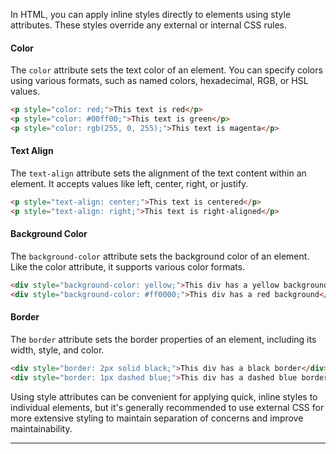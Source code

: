
In HTML, you can apply inline styles directly to elements using style attributes. These styles override any external or internal CSS rules.

#### Color

The `color` attribute sets the text color of an element. You can specify colors using various formats, such as named colors, hexadecimal, RGB, or HSL values.

```html
<p style="color: red;">This text is red</p>
<p style="color: #00ff00;">This text is green</p>
<p style="color: rgb(255, 0, 255);">This text is magenta</p>
```

#### Text Align

The `text-align` attribute sets the alignment of the text content within an element. It accepts values like left, center, right, or justify.

```html
<p style="text-align: center;">This text is centered</p>
<p style="text-align: right;">This text is right-aligned</p>
```

#### Background Color

The `background-color` attribute sets the background color of an element. Like the color attribute, it supports various color formats.

```html
<div style="background-color: yellow;">This div has a yellow background</div>
<div style="background-color: #ff0000;">This div has a red background</div>
```

#### Border

The `border` attribute sets the border properties of an element, including its width, style, and color.

```html
<div style="border: 2px solid black;">This div has a black border</div>
<div style="border: 1px dashed blue;">This div has a dashed blue border</div>
```

Using style attributes can be convenient for applying quick, inline styles to individual elements, but it's generally recommended to use external CSS for more extensive styling to maintain separation of concerns and improve maintainability.

---

